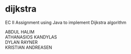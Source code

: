 # dijkstra
EC II Assignment using Java to implement Dijkstra algorithm


ABDUL HALIM\
ATHANASIOS KANDYLAS\
DYLAN RAYNER\
KRISTIAN ANDREASEN
